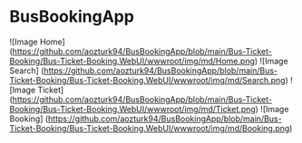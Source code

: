 # BusBookingApp

![Image Home] (https://github.com/aozturk94/BusBookingApp/blob/main/Bus-Ticket-Booking/Bus-Ticket-Booking.WebUI/wwwroot/img/md/Home.png)
![Image Search] (https://github.com/aozturk94/BusBookingApp/blob/main/Bus-Ticket-Booking/Bus-Ticket-Booking.WebUI/wwwroot/img/md/Search.png)
![Image Ticket] (https://github.com/aozturk94/BusBookingApp/blob/main/Bus-Ticket-Booking/Bus-Ticket-Booking.WebUI/wwwroot/img/md/Ticket.png)
![Image Booking] (https://github.com/aozturk94/BusBookingApp/blob/main/Bus-Ticket-Booking/Bus-Ticket-Booking.WebUI/wwwroot/img/md/Booking.png)
